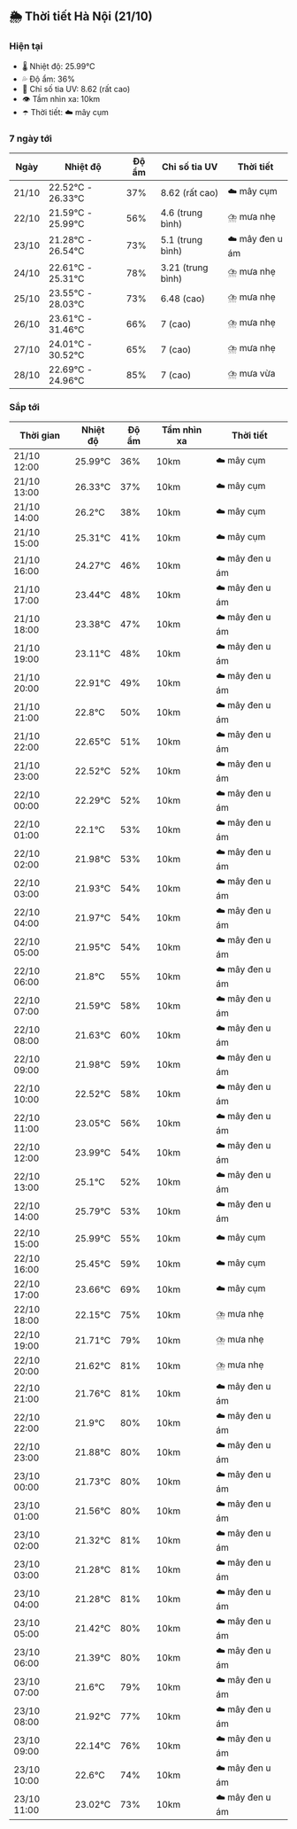## 🌦️ Thời tiết Hà Nội (21/10)

### Hiện tại

- 🌡️ Nhiệt độ: 25.99℃
- 💦 Độ ẩm: 36%
- 🌟 Chỉ số tia UV: 8.62 (rất cao)
- 👁️ Tầm nhìn xa: 10km
- ☂️ Thời tiết: ☁️ mây cụm

### 7 ngày tới

| Ngày | Nhiệt độ | Độ ẩm | Chỉ số tia UV | Thời tiết |
| --- | --- | --- | --- | --- |
| 21/10 | 22.52℃ - 26.33℃ | 37% | 8.62 (rất cao) | ☁️ mây cụm |
| 22/10 | 21.59℃ - 25.99℃ | 56% | 4.6 (trung bình) | ⛈️ mưa nhẹ |
| 23/10 | 21.28℃ - 26.54℃ | 73% | 5.1 (trung bình) | ☁️ mây đen u ám |
| 24/10 | 22.61℃ - 25.31℃ | 78% | 3.21 (trung bình) | ⛈️ mưa nhẹ |
| 25/10 | 23.55℃ - 28.03℃ | 73% | 6.48 (cao) | ⛈️ mưa nhẹ |
| 26/10 | 23.61℃ - 31.46℃ | 66% | 7 (cao) | ⛈️ mưa nhẹ |
| 27/10 | 24.01℃ - 30.52℃ | 65% | 7 (cao) | ⛈️ mưa nhẹ |
| 28/10 | 22.69℃ - 24.96℃ | 85% | 7 (cao) | ⛈️ mưa vừa |

### Sắp tới

| Thời gian | Nhiệt độ | Độ ẩm | Tầm nhìn xa | Thời tiết |
| --- | --- | --- | --- | --- |
| 21/10 12:00 | 25.99℃ | 36% | 10km | ☁️ mây cụm |
| 21/10 13:00 | 26.33℃ | 37% | 10km | ☁️ mây cụm |
| 21/10 14:00 | 26.2℃ | 38% | 10km | ☁️ mây cụm |
| 21/10 15:00 | 25.31℃ | 41% | 10km | ☁️ mây cụm |
| 21/10 16:00 | 24.27℃ | 46% | 10km | ☁️ mây đen u ám |
| 21/10 17:00 | 23.44℃ | 48% | 10km | ☁️ mây đen u ám |
| 21/10 18:00 | 23.38℃ | 47% | 10km | ☁️ mây đen u ám |
| 21/10 19:00 | 23.11℃ | 48% | 10km | ☁️ mây đen u ám |
| 21/10 20:00 | 22.91℃ | 49% | 10km | ☁️ mây đen u ám |
| 21/10 21:00 | 22.8℃ | 50% | 10km | ☁️ mây đen u ám |
| 21/10 22:00 | 22.65℃ | 51% | 10km | ☁️ mây đen u ám |
| 21/10 23:00 | 22.52℃ | 52% | 10km | ☁️ mây đen u ám |
| 22/10 00:00 | 22.29℃ | 52% | 10km | ☁️ mây đen u ám |
| 22/10 01:00 | 22.1℃ | 53% | 10km | ☁️ mây đen u ám |
| 22/10 02:00 | 21.98℃ | 53% | 10km | ☁️ mây đen u ám |
| 22/10 03:00 | 21.93℃ | 54% | 10km | ☁️ mây đen u ám |
| 22/10 04:00 | 21.97℃ | 54% | 10km | ☁️ mây đen u ám |
| 22/10 05:00 | 21.95℃ | 54% | 10km | ☁️ mây đen u ám |
| 22/10 06:00 | 21.8℃ | 55% | 10km | ☁️ mây đen u ám |
| 22/10 07:00 | 21.59℃ | 58% | 10km | ☁️ mây đen u ám |
| 22/10 08:00 | 21.63℃ | 60% | 10km | ☁️ mây đen u ám |
| 22/10 09:00 | 21.98℃ | 59% | 10km | ☁️ mây đen u ám |
| 22/10 10:00 | 22.52℃ | 58% | 10km | ☁️ mây đen u ám |
| 22/10 11:00 | 23.05℃ | 56% | 10km | ☁️ mây đen u ám |
| 22/10 12:00 | 23.99℃ | 54% | 10km | ☁️ mây đen u ám |
| 22/10 13:00 | 25.1℃ | 52% | 10km | ☁️ mây đen u ám |
| 22/10 14:00 | 25.79℃ | 53% | 10km | ☁️ mây đen u ám |
| 22/10 15:00 | 25.99℃ | 55% | 10km | ☁️ mây cụm |
| 22/10 16:00 | 25.45℃ | 59% | 10km | ☁️ mây cụm |
| 22/10 17:00 | 23.66℃ | 69% | 10km | ☁️ mây cụm |
| 22/10 18:00 | 22.15℃ | 75% | 10km | ⛈️ mưa nhẹ |
| 22/10 19:00 | 21.71℃ | 79% | 10km | ⛈️ mưa nhẹ |
| 22/10 20:00 | 21.62℃ | 81% | 10km | ⛈️ mưa nhẹ |
| 22/10 21:00 | 21.76℃ | 81% | 10km | ☁️ mây đen u ám |
| 22/10 22:00 | 21.9℃ | 80% | 10km | ☁️ mây đen u ám |
| 22/10 23:00 | 21.88℃ | 80% | 10km | ☁️ mây đen u ám |
| 23/10 00:00 | 21.73℃ | 80% | 10km | ☁️ mây đen u ám |
| 23/10 01:00 | 21.56℃ | 80% | 10km | ☁️ mây đen u ám |
| 23/10 02:00 | 21.32℃ | 81% | 10km | ☁️ mây đen u ám |
| 23/10 03:00 | 21.28℃ | 81% | 10km | ☁️ mây đen u ám |
| 23/10 04:00 | 21.28℃ | 81% | 10km | ☁️ mây đen u ám |
| 23/10 05:00 | 21.42℃ | 80% | 10km | ☁️ mây đen u ám |
| 23/10 06:00 | 21.39℃ | 80% | 10km | ☁️ mây đen u ám |
| 23/10 07:00 | 21.6℃ | 79% | 10km | ☁️ mây đen u ám |
| 23/10 08:00 | 21.92℃ | 77% | 10km | ☁️ mây đen u ám |
| 23/10 09:00 | 22.14℃ | 76% | 10km | ☁️ mây đen u ám |
| 23/10 10:00 | 22.6℃ | 74% | 10km | ☁️ mây đen u ám |
| 23/10 11:00 | 23.02℃ | 73% | 10km | ☁️ mây đen u ám |
